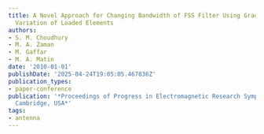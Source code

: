 ```yaml
---
title: A Novel Approach for Changing Bandwidth of FSS Filter Using Gradual Circumferential
  Variation of Loaded Elements
authors:
- S. M. Choudhury
- M. A. Zaman
- M. Gaffar
- M. A. Matin
date: '2010-01-01'
publishDate: '2025-04-24T19:05:05.467836Z'
publication_types:
- paper-conference
publication: '*Proceedings of Progress in Electromagnetic Research Symposium PIERS,
  Cambridge, USA*'
tags:
- antenna
---
```

